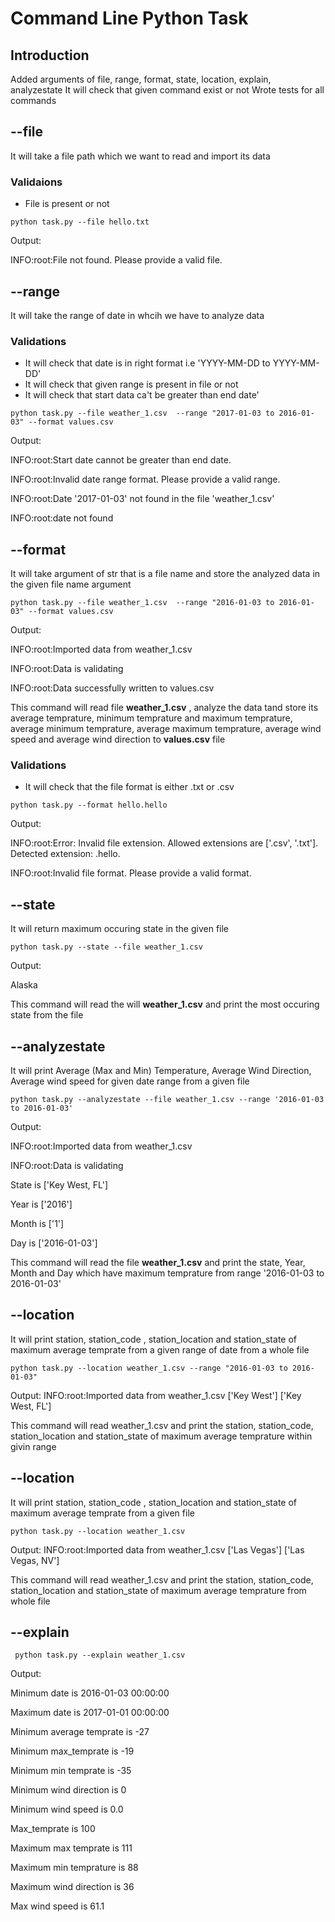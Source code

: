 # Command Line Python Task

## Introduction

Added arguments of file, range, format, state, location, explain, analyzestate
It will check that given command exist or not
Wrote tests for all commands

## --file
It will take a file path which we want to read and import its data


### Validaions
- File is present or not

```
python task.py --file hello.txt
```
Output:

  INFO:root:File not found. Please provide a valid file.

## --range
It will take the range of date in whcih we have to analyze data

### Validations
- It will check that date is in right format i.e 'YYYY-MM-DD to YYYY-MM-DD'
- It will check that given range is present in file or not
- It will check that start data ca't be greater than end date'

```
python task.py --file weather_1.csv  --range "2017-01-03 to 2016-01-03" --format values.csv
```

Output:

  INFO:root:Start date cannot be greater than end date.

  INFO:root:Invalid date range format. Please provide a valid range.

  INFO:root:Date '2017-01-03' not found in the file 'weather_1.csv'

  INFO:root:date not found

## --format
 It will take argument of str that is a file name and store the analyzed data in the given file name argument

```
python task.py --file weather_1.csv  --range "2016-01-03 to 2016-01-03" --format values.csv
```

Output:

  INFO:root:Imported data from weather_1.csv

  INFO:root:Data is validating

  INFO:root:Data successfully written to values.csv

 This command will read file __weather_1.csv__ , analyze the data tand store its average temprature, minimum temprature and maximum temprature, average minimum temprature, average maximum temprature, average wind speed and average wind direction to __values.csv__ file

### Validations
- It will check that the file format is either .txt or .csv

```
python task.py --format hello.hello
```

Output:

  INFO:root:Error: Invalid file extension. Allowed extensions are ['.csv', '.txt']. Detected extension: .hello.

  INFO:root:Invalid file format. Please provide a valid format.

## --state
 It will return maximum occuring state in the given file

```
python task.py --state --file weather_1.csv
```
Output:

Alaska

 This command will read the will __weather_1.csv__ and print the most occuring state from the file

## --analyzestate
 It will print Average (Max and Min) Temperature, Average Wind Direction, Average wind speed for given date range from a given file

```
python task.py --analyzestate --file weather_1.csv --range '2016-01-03 to 2016-01-03' 
```
Output:

 INFO:root:Imported data from weather_1.csv

 INFO:root:Data is validating

 State is ['Key West, FL']

 Year is ['2016']

 Month is ['1']

 Day is ['2016-01-03']

 This command will read the file __weather_1.csv__ and print the state, Year, Month and Day which have maximum temprature from range '2016-01-03 to 2016-01-03'

## --location
 It will print station, station_code , station_location and station_state of maximum average temprate from a given range of date  from a whole file

```
python task.py --location weather_1.csv --range "2016-01-03 to 2016-01-03"
```
Output:
 INFO:root:Imported data from weather_1.csv
 ['Key West'] ['Key West, FL']

 This command will read weather_1.csv and print the station, station_code, station_location and station_state of maximum average temprature within givin range

## --location
 It will print station, station_code , station_location and station_state of maximum average temprate from a given file

```
python task.py --location weather_1.csv
```

Output:
 INFO:root:Imported data from weather_1.csv
 ['Las Vegas'] ['Las Vegas, NV']

 This command will read weather_1.csv and print the station, station_code, station_location and station_state of maximum average temprature from whole file

 ## --explain

 ```
  python task.py --explain weather_1.csv
 ```

 Output:

Minimum date is 2016-01-03 00:00:00  

Maximum date is 2017-01-01 00:00:00

Minimum average temprate is -27

Minimum max_temprate is -19

Minimum min temprate is -35

Minimum wind direction is 0

Minimum wind speed is 0.0

Max_temprate is 100

Maximum max temprate is 111

Maximum min temprature is 88

Maximum wind direction is 36

Max wind speed is 61.1